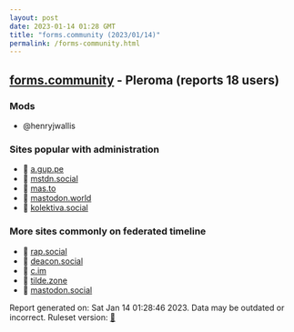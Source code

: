 ```yaml
---
layout: post
date: 2023-01-14 01:28 GMT
title: "forms.community (2023/01/14)"
permalink: /forms-community.html
---
```


## [forms.community](https://forms.community) - Pleroma (reports 18 users)

### Mods
 * @henryjwallis

### Sites popular with administration

* 🐘 [a.gup.pe](/a-gup-pe.html)
* 🐘 [mstdn.social](/mstdn-social.html)
* 🐘 [mas.to](/mas-to.html)
* 🐘 [mastodon.world](/mastodon-world.html)
* 🐘 [kolektiva.social](/kolektiva-social.html)

### More sites commonly on federated timeline

* 🐘 [rap.social](/rap-social.html)
* 🐘 [deacon.social](/deacon-social.html)
* 🐘 [c.im](/c-im.html)
* 🐘 [tilde.zone](/tilde-zone.html)
* 🐘 [mastodon.social](/mastodon-social.html)

Report generated on: Sat Jan 14 01:28:46 2023. Data may be outdated or incorrect.
Ruleset version: [🧁](/version-cupcake)
